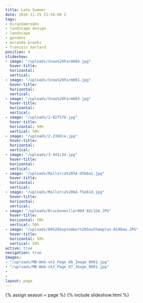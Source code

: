 ```yaml
---
title: Late Summer
date: 2016-11-25 21:54:00 Z
tags:
- mirandabrooks
- landscape design
- landscape
- gardens
- miranda brooks
- francois harlard
position: 4
slideshow:
- image: "/uploads/Snow%20Farm004.jpg"
  hover-title: 
  horizontal: 
  vertical: 
- image: "/uploads/Snow%20Farm001.jpg"
  hover-title: 
  horizontal: 
  vertical: 
- image: "/uploads/Snow%20Farm003.jpg"
  hover-title: 
  horizontal: 
  vertical: 
- image: "/uploads/1-02f570.jpg"
  hover-title: 
  horizontal: 50%
  vertical: 50%
- image: "/uploads/2-230dce.jpg"
  hover-title: 
  horizontal: 
  vertical: 
- image: "/uploads/3-4d1c3d.jpg"
  hover-title: 
  horizontal: 
  vertical: 
- image: "/uploads/Mallorca%205A-d5b6a1.jpg"
  hover-title: 
  horizontal: 
  vertical: 
- image: "/uploads/Mallorca%206A-f5e81d.jpg"
  hover-title: 
  horizontal: 
  vertical: 
- image: "/uploads/Druckenmiller004-92c1b4.JPG"
  hover-title: 
  horizontal: 50%
  vertical: 50%
- image: "/uploads/09%20September%20Southampton-6198aa.JPG"
  hover-title: 
  horizontal: 50%
  vertical: 50%
active: true
navigation: true
Images:
- "/uploads/MB-Web-sk3_Page_08_Image_0001.jpg"
- "/uploads/MB-Web-sk3_Page_07_Image_0001.jpg"
- 
- 
layout: page
---
```


{% assign season = page %}
{% include slideshow.html %}
